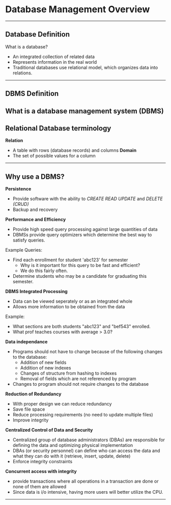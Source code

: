 # Database Management Overview
---
## Database Definition

What is a database?
- An integrated collection of related data
- Represents information in the real world 
- Traditional databases use relational model, which organizes data into relations.

---
## DBMS Definition
What is a database management system (DBMS)
---
## Relational Database terminology
**Relation**
- A table with rows (database records) and columns
**Domain**
- The set of possible values for a column
---
## Why use a DBMS?
**Persistence**
- Provide software with the ability to *CREATE* *READ* *UPDATE* and *DELETE* *(CRUD)*
- Backup and recovery

**Performance and Efficiency**
- Provide high speed query processing against large quantities of data
- DBMSs provide query optimizers which determine the best way to satisfy queries. 
  
Example Queries:
- Find each enrollment for student 'abc123' for semester
	- Why is it important for this query to be fast and efficient?
	- We do this fairly often. 
- Determine students who may be a candidate for graduating this semester. 
  
**DBMS Integrated Processing**
- Data can be viewed seperately or as an integrated whole
- Allows more information to be obtained from the data

Example: 
- What sections are both students "abc123" and "bef543" enrolled. 
- What prof teaches courses with average > 3.0?

**Data independance**
- Programs should not have to change because of the following changes to the database:
	- Addition of new fields
	- Addition of new indexes
	- Changes of structure from hashing to indexes
	- Removal of fields which are not referenced by program
- Changes to program should not require changes to the database

**Reduction of Redundancy**
- With proper design we can reduce redundancy 
- Save file space
- Reduce processing requirements (no need to update multiple files)
- Improve integrity

**Centralized Control of Data and Security**
- Centralized group of database administrators (DBAs) are responsible for defining the data and optimizing physical implementation
- DBAs (or security personnel) can define who can access the data and what they can do with it (retrieve, insert, update, delete)
- Enforce integrity constraints

**Concurrent access with integrity**
- provide transactions where all operations in a transaction are done or none of them are allowed
- Since data is i/o intensive, having more users will better utilize the CPU. 
  

---





